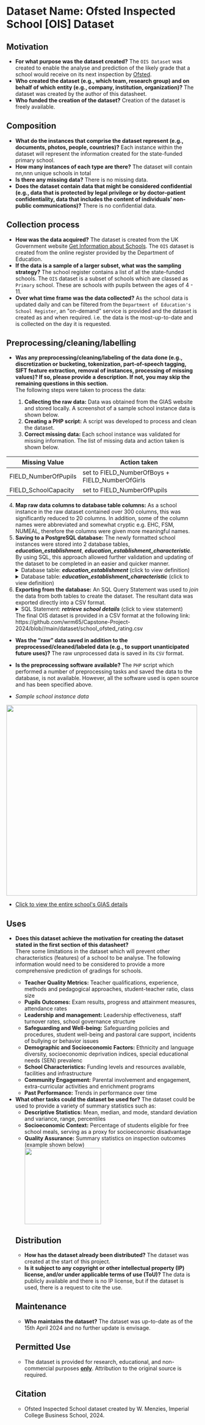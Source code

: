 # Dataset Name: Ofsted Inspected School [OIS] Dataset

## Motivation

- <b>For what purpose was the dataset created?</b> The `OIS Dataset` was created to enable the analyse and prediction of the likely grade that a school would receive on its next inspection by [Ofsted](https://www.gov.uk/government/organisations/ofsted).
- <b>Who created the dataset (e.g., which team, research group) and on behalf of which entity (e.g., company, institution, organization)?</b> The dataset was created by the author of this datasheet.
- <b>Who funded the creation of the dataset?</b> Creation of the dataset is freely available. 

 
## Composition

- <b>What do the instances that comprise the dataset represent (e.g., documents, photos, people, countries)?</b> Each instance within the dataset will represent the information created for the state-funded primary school.
- <b>How many instances of each type are there?</b> The dataset will contain nn,nnn unique schools in total
- <b>Is there any missing data?</b> There is no missing data.
- <b>Does the dataset contain data that might be considered confidential (e.g., data that is protected by legal privilege or by doctor–patient confidentiality, data that includes the content of individuals’ non-public communications)?</b> There is no confidential data.

## Collection process

- <b>How was the data acquired?</b> The dataset is created from the UK Government website [Get Information about Schools](https://www.get-information-schools.service.gov.uk/). The `OIS` dataset is created from the online register provided by the Department of Education.
- <b>If the data is a sample of a larger subset, what was the sampling strategy?</b> The school register contains a list of all the state-funded schools. The `OIS` dataset is a subset of schools which are classed as `Primary` school. These are schools with pupils between the ages of 4 - 11.
- <b>Over what time frame was the data collected?</b> As the school data is updated daily and can be filtered from the `Department of Education's School Register`, an "on-demand" service is provided and the dataset is created as and when required. i.e. the data is the most-up-to-date and is collected on the day it is requested.

## Preprocessing/cleaning/labelling

- <b>Was any preprocessing/cleaning/labeling of the data done (e.g., discretization or bucketing, tokenization, part-of-speech tagging, SIFT feature extraction, removal of instances, processing of missing values)? If so, please provide a description. If not, you may skip the remaining questions in this section.</b> 
	<div>
    The following steps were taken to process the data:
    <ol start="1">
			<li><b>Collecting the raw data:</b> Data was obtained from the GIAS website and stored locally. A screenshot of a sample school instance data is shown below.</li>
			<li><b>Creating a PHP script:</b> A script was developed to process and clean the dataset.</li>
			<li><b>Correct missing data:</b> Each school instance was validated for missing information. The list of missing data and action taken is shown below.</li>
    </ol>
	<div>
	
| Missing Value |  Action taken |
| --- | --- |
| FIELD_NumberOfPupils | set to FIELD_NumberOfBoys + FIELD_NumberOfGirls |
| FIELD_SchoolCapacity | set to FIELD_NumberOfPupils |

   <p>
		<p>
			<ol start="4">
			<li><b>Map raw data columns to database table columns:</b> As a school instance in the raw dataset contained over 300 columns, this was significantly reduced to 20 columns. In addition, some of the column names were abbreviated and somewhat cryptic e.g. EHC, FSM, NUMEAL, therefore the columns were given more meaningful names.</li>
			<li><b>Saving to a PostgreSQL database:</b> The newly formatted school instances were stored into 2 database tables, <b><i>education_establishment</i></b>, <b><i>education_establishment_characteristic</i></b>. By using SQL, this approach allowed further validation and updating of the dataset to be completed in an easier and quicker manner.
<details>
	<summary>Database table: <b><i>education_establishment</i></b> (click to view definition)</summary>
	<pre>
CREATE TABLE education_establishment
(
    unique_reference_number bigint NOT NULL,
    establishment_number integer NOT NULL,
    authority_code integer NOT NULL,
    administrative_code character varying(50) NOT NULL,
    uk_prn character varying(20) NOT NULL,
    establishment_name text NOT NULL,
    establishment_type_code integer NOT NULL,
    statutory_highest_age integer NOT NULL,
    statutory_lowest_age integer NOT NULL,
    sixth_form_exist boolean NOT NULL,
    school_capacity integer NOT NULL,
    pupil_number integer NOT NULL,
    pupil_boys integer NOT NULL,
    pupil_girls integer NOT NULL,
    free_school_meals integer NOT NULL,
    free_school_meals_percentage numeric(5,2) NOT NULL,
    education_phase character varying(80) NOT NULL,
    gender_type integer NOT NULL,
    religious_character_code integer NOT NULL,
    admissions_policy character varying(50) NOT NULL,
    establishment_status character varying(50) NOT NULL,
    opened_reason character varying(50) NOT NULL,
    opening_date date NOT NULL,
    app_image_group integer NOT NULL,
    active_detail boolean NOT NULL,
    created_local_date timestamp with time zone NOT NULL,
    created_date timestamp with time zone NOT NULL,
    created_by integer NOT NULL,
    CONSTRAINT education_establishment_pkey PRIMARY KEY (unique_reference_number)
)
	</pre>
</details>

<details>
	<summary>Database table: <b><i>education_establishment_characteristic</i></b> (click to view definition)</summary>
	<pre>
CREATE TABLE education_establishment_characteristic
(
    unique_reference_number bigint NOT NULL,
    pupil_number integer NOT NULL,
    pupil_boys integer NOT NULL,
    pupil_girls integer NOT NULL,
    pupil_ehc_plan integer NOT NULL,
    pupil_sen_support integer NOT NULL,
    pupil_english_language integer NOT NULL,
    pupil_not_english_language integer NOT NULL,
    pupil_unclassify_language integer NOT NULL,
    pupil_free_school_meals integer NOT NULL,
    percent_pupil_boys numeric(5,2) NOT NULL,
    percent_pupil_girls numeric(5,2) NOT NULL,
    percent_ehc_plan numeric(5,2) NOT NULL,
    percent_sen_support numeric(5,2) NOT NULL,
    percent_english_language numeric(5,2) NOT NULL,
    percent_not_english_language numeric(5,2) NOT NULL,
    percent_unclassify_language numeric(5,2) NOT NULL,
    percent_free_school_meals numeric(5,2) NOT NULL,
    active_detail boolean NOT NULL,
    created_local_date timestamp with time zone NOT NULL,
    created_date timestamp with time zone NOT NULL,
    created_by integer NOT NULL,
    CONSTRAINT education_establishment_characteristic_pkey PRIMARY KEY (unique_reference_number)
)
					</pre>
				</details>
			</li>
			<li><b>Exporting from the database:</b> An SQL Query Statement was used to <i>join</i> the data from both tables to create the dataset. The resultant data was exported directly into a CSV format.
				<details>
					<summary>SQL Statement: <b><i>retrieve school details</i></b> (click to view statement)</summary>
					<pre>
SELECT
	EE.UNIQUE_REFERENCE_NUMBER,
	EE.AUTHORITY_CODE,
	EE.ADMINISTRATIVE_CODE,
	EE.ESTABLISHMENT_TYPE_CODE,
	EE.PUPIL_NUMBER,
	EE.PUPIL_BOYS,
	EE.PUPIL_GIRLS,
	CASE EE.GENDER_TYPE
		WHEN 1 THEN 'Boys'
		WHEN 2 THEN 'Girls'
		ELSE 'Mixed'
	END GENDER_TYPE,
	EE.RELIGIOUS_CHARACTER_CODE,
	CASE EE.RELIGIOUS_ETHOS
		WHEN 'None' THEN 'n/a'
		ELSE RELIGIOUS_ETHOS
	END,
	EEC.PERCENT_PUPIL_BOYS,
	EEC.PERCENT_PUPIL_GIRLS,
	EEC.PERCENT_EHC_PLAN,
	EEC.PERCENT_SEN_SUPPORT,
	EEC.PERCENT_ENGLISH_LANGUAGE,
	EEC.PERCENT_NOT_ENGLISH_LANGUAGE,
	EEC.PERCENT_UNCLASSIFY_LANGUAGE,
	EEC.PERCENT_FREE_SCHOOL_MEALS,
	EOR.RATING
FROM
	PUBLIC.EDUCATION_ESTABLISHMENT_CHARACTERISTIC EEC,
	PUBLIC.EDUCATION_ESTABLISHMENT EE,
	PUBLIC.EDUCATION_OFSTED_REPORT EOR
WHERE
	EEC.UNIQUE_REFERENCE_NUMBER = EE.UNIQUE_REFERENCE_NUMBER
	AND EOR.UNIQUE_REFERENCE_NUMBER = EE.UNIQUE_REFERENCE_NUMBER
	AND EE.ESTABLISHMENT_TYPE_CODE NOT IN (14) -- PRU
	AND EE.GENDER_TYPE NOT IN (9) -- unknown
	AND EOR.RATING IN (
		'Outstanding',
		'Good',
		'Requires improvement',
		'Inadequate'
	)	
					</pre>
				</details>
			</li>
		 <div>The final OIS dataset is provided in a CSV format at the following link:</div> 
	https://github.com/wrm65/Capstone-Project-2024/blob//main/dataset/school_ofsted_rating.csv
			</ol>
		</p>
   </p>
	
- <b>Was the “raw” data saved in addition to the preprocessed/cleaned/labeled data (e.g., to support unanticipated future uses)?</b> The raw unprocessed data is saved in its `CSV` format.
- <b>Is the preprocessing software available?</b> The `PHP` script which performed a number of preprocessing tasks and saved the data to the database, is not available. However, all the software used is open source and has been specified above.

- <i>Sample school instance data</i>
 <div>
	<img style="width:500px" src="https://github.com/wrm65/Capstone-Project-2024/blob/main/images/gias_data_01.png">
 </div>
 
- [Click to view the entire school's GIAS details](https://www.get-information-schools.service.gov.uk/Establishments/Establishment/Details/148025)

## Uses

- <b>Does this dataset achieve the motivation for creating the dataset stated in the first section of this datasheet?</b>
	<div>
    There some limitations in the dataset which will prevent other characteristics (features) of a school to be analyse. The following information would need to be considered to provide a more comprehensive prediction of gradings for schools.
    <ul>
    <li><b>Teacher Quality Metrics:</b> Teacher qualifications, experience, methods and pedagogical approaches, student-teacher ratio, class size</li>
    <li><b>Pupils Outcomes:</b> Exam results, progress and attainment measures, attendance rates</li>
    <li><b>Leadership and management:</b> Leadership effectiveness, staff turnover rates, school governance structure</li>
    <li><b>Safeguarding and Well-being:</b> Safeguarding policies and procedures, student well-being and pastoral care support, incidents of bullying or behavior issues</li>
    <li><b>Demographic and Socioeconomic Factors:</b> Ethnicity and language diversity, socioeconomic deprivation indices, special educational needs (SEN) prevalenc</li>
    <li><b>School Characteristics:</b> Funding levels and resources available, facilities and infrastructure</li>
    <li><b>Community Engagement:</b> Parental involvement and engagement, extra-curricular activities and enrichment programs</li>
    <li><b>Past Performance:</b> Trends in performance over time</li>
    </ul>
	<div>
- <b>What other tasks could the dataset be used for?</b> The dataset could be used to provide a variety of summary statistics such as:
    <ul>
    <li><b>Descriptive Statistics:</b> Mean, median, and mode, standard deviation and variance, range, percentiles</li>
    <li><b>Socioeconomic Context:</b> Percentage of students eligible for free school meals, serving as a proxy for socioeconomic disadvantage</li>
    <li><b>Quality Assurance:</b> Summary statistics on inspection outcomes (example shown below)</li>
   <div>
		<img style="width:200px" src="https://github.com/wrm65/Capstone-Project-2024/blob/main/images/summary_stats.png">
	 </div>

## Distribution

- <b>How has the dataset already been distributed?</b> The dataset was created at the start of this project.
- <b>Is it subject to any copyright or other intellectual property (IP) license, and/or under applicable terms of use (ToU)?</b> The data is publicly available and there is no IP license, but if the dataset is used, there is a request to cite the use.

## Maintenance

- <b>Who maintains the dataset?</b> The dataset was up-to-date as of the 15th April 2024 and no further update is envisage. 

## Permitted Use

- The dataset is provided for research, educational, and non-commercial purposes <b><u>only</u></b>. Attribution to the original source is required.

## Citation

- Ofsted Inspected School dataset created by W. Menzies, Imperial College Business School, 2024.

